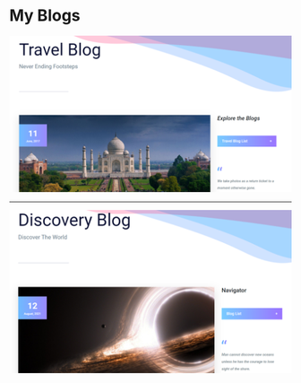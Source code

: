 # My Blogs

![Travel Blogs](https://github.com/akashbangalkar/blog/blob/main/Images/blog1.png "Travel Blogs")

*****************************************************************************

![Discovery Blogs](https://github.com/akashbangalkar/blog/blob/main/Images/blog2.png "Discovery Blogs")
